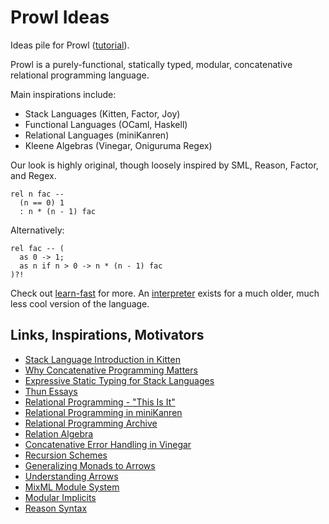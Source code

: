 # Prowl Ideas
Ideas pile for Prowl ([tutorial](./learn-fast)).

Prowl is a purely-functional, statically typed, modular, concatenative relational programming language. 

Main inspirations include: 
- Stack Languages (Kitten, Factor, Joy)
- Functional Languages (OCaml, Haskell)
- Relational Languages (miniKanren)
- Kleene Algebras (Vinegar, Oniguruma Regex)

Our look is highly original, though loosely inspired by  SML, Reason, Factor, and Regex. 
```
rel n fac -- 
  (n == 0) 1
  : n * (n - 1) fac
```
Alternatively: 
```
rel fac -- (
  as 0 -> 1; 
  as n if n > 0 -> n * (n - 1) fac
)?!
```

Check out [learn-fast](./learn-fast) for more. 
An [interpreter](https://github.com/UberPyro/prowl) exists for a much older, much less cool version of the language. 

## Links, Inspirations, Motivators
- [Stack Language Introduction in Kitten](http://kittenlang.org/tutorial/)
- [Why Concatenative Programming Matters](http://evincarofautumn.blogspot.com/2012/02/why-concatenative-programming-matters.html)
- [Expressive Static Typing for Stack Languages](https://www2.ccs.neu.edu/racket/pubs/dissertation-kleffner.pdf)
- [Thun Essays](http://joypy.osdn.io/notebooks/index.html)
- [Relational Programming - "This Is It"](https://matt.might.net/articles/microkanren/)
- [Relational Programming in miniKanren](https://scholarworks.iu.edu/dspace/bitstream/handle/2022/8777/Byrd_indiana_0093A_10344.pdf)
- [Relational Programming Archive](https://wiki.c2.com/?RelationalProgrammingLanguage)
- [Relation Algebra](https://en.wikipedia.org/wiki/Relation_algebra)
- [Concatenative Error Handling in Vinegar](https://github.com/catseye/Vinegar)
- [Recursion Schemes](https://blog.sumtypeofway.com/archive.html)
- [Generalizing Monads to Arrows](https://pdf.sciencedirectassets.com/271600/1-s2.0-S0167642300X00299/1-s2.0-S0167642399000234/main.pdf?X-Amz-Security-Token=IQoJb3JpZ2luX2VjEKj%2F%2F%2F%2F%2F%2F%2F%2F%2F%2FwEaCXVzLWVhc3QtMSJHMEUCICuCKU2YbdiF7c%2B7T0xxiEPfqcLSfP41A1TgmtdD60DWAiEAkuA9DkZuXcWJVvziPL9OPZMnHUBFQ3AHMJg18QQWi0Yq0gQIIRAFGgwwNTkwMDM1NDY4NjUiDHuXzWB%2BC%2Fitg3%2BbciqvBEjnCl1xv%2FCRwqNe13pmyGjng5f3YjWzijunXaPCIhqZ7OlFTAYsiLKs0QP0EOvx3LIBl9Cl4dbZhwk80eM%2BLRZGEwf%2FiKRRwad1ZdBMS%2Bh%2FX4HK7YCsm2%2F%2BBNlrrvuf3CRiHLHvXQj0khJWXclWdXTUh388uG73%2Fnyw5TVjiJdEJxQENULSqfOrw0bzxVPgtEIfLkqfb%2B%2BK%2F1F50w9ZZJwbCwdwCMKGd7L4cTKByXfQcNl%2B%2FBIn7QMBkWhySMW34vMGyIJdCHTkN0BCnw8SpBur5RX%2FTjCf7ulHGJ%2FovxwIx5Ne2cZk%2FXKynuMeKqhM2C0Q8%2FC0SZ6NNMp1%2FK2DrEt0w5YkDLoQhovwAdHe07V0QUJdB2PqUFeT%2F1OlFcnuVSF0zs0aSdfF5n3UbaTOsnJ5rzKjoruzLVZjA0NsvTOd8BwFYY4gdKH9NJ6OnrCUcH%2Bw%2FTpWKjdHV5L7H7c%2BxDVSYeIcMRCkWi7G7NmAkbof1arRCJeNHYz5w5%2BD37pgDz0%2BmBoAFU9dr0HzGgBjcIfzeO9koFs1aPFF2qubZ3Cb8bBTU5kAhJKImM%2Fg0SKmRt%2Fdqh1qC7uu56LgS1WRsmxLlpsNk4JaaJdvMhm0lVJi1F3gbpPk045fI7kp8q54SVe2nxa6qGKFPFPh7o4EJdpfXLNYznXrwhVrWcXrYBfyjlOP1G5vB0Pr%2B6BQxJrh4CmZ4ytXsfmRZQ6bQcErnF5nO7bb6pQHN0%2F28%2FcctWMwraH7lwY6qQEJeSY787HmpuZHUlsRPdhLK8N%2Ba6DIQJ1MorBWQ4hU%2BCJnU55pvr9JcUYtw%2FYyQJs28vJM8Qaq4cEMyQyOejp6lu%2BYaqSJfIzMMc%2BlIvjIJImvxwtlFqbPCSTar9gLXURg3i5YIKOfP1K15gYPObfRUw3yevD6lSh6UYUt6rxKyelz%2BAmncwd3NL2%2F%2FgpN6yjPUhmE628f2BtUDwigJPYRa6qijAEuOAyk&X-Amz-Algorithm=AWS4-HMAC-SHA256&X-Amz-Date=20220819T011532Z&X-Amz-SignedHeaders=host&X-Amz-Expires=300&X-Amz-Credential=ASIAQ3PHCVTY6YKL5PU5%2F20220819%2Fus-east-1%2Fs3%2Faws4_request&X-Amz-Signature=f19efbae346bc3a077a56216f6b418dc0d72b72bc226caaa43187bd2dc78daeb&hash=0ce552475c07073ae40e1039064fc695a58491f496f9b1057a57348b41ddc5e0&host=68042c943591013ac2b2430a89b270f6af2c76d8dfd086a07176afe7c76c2c61&pii=S0167642399000234&tid=spdf-40a70b11-af05-4bf5-8015-00e53b10b57e&sid=0367d7192bdae94d3e88738-27dab3af9783gxrqa&type=client&ua=4d550609525b06585704&rr=73cf09e84ad66398)
- [Understanding Arrows](https://en.wikibooks.org/wiki/Haskell/Understanding_arrows)
- [MixML Module System](https://people.mpi-sws.org/~rossberg/mixml/)
- [Modular Implicits](https://arxiv.org/pdf/1512.01895.pdf)
- [Reason Syntax](https://reasonml-old.github.io/guide/ocaml/)

